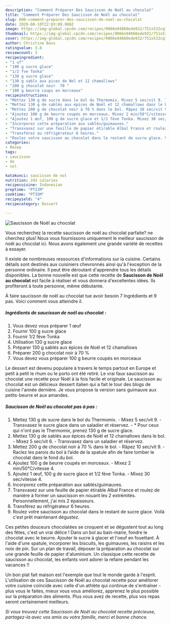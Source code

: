 ```yaml
---
description: "Comment Préparer Des Saucisson de Noël au chocolat"
title: "Comment Préparer Des Saucisson de Noël au chocolat"
slug: 600-comment-preparer-des-saucisson-de-noel-au-chocolat
date: 2020-08-10T22:03:09.808Z
image: https://img-global.cpcdn.com/recipes/9066e94860ede932/751x532cq70/saucisson-de-noel-au-chocolat-photo-principale-de-la-recette.jpg
thumbnail: https://img-global.cpcdn.com/recipes/9066e94860ede932/751x532cq70/saucisson-de-noel-au-chocolat-photo-principale-de-la-recette.jpg
cover: https://img-global.cpcdn.com/recipes/9066e94860ede932/751x532cq70/saucisson-de-noel-au-chocolat-photo-principale-de-la-recette.jpg
author: Christine Bass
ratingvalue: 3.8
reviewcount: 3
recipeingredient:
- "1 uf"
- "100 g sucre glace"
- "1/2 fve Tonka"
- "130 g sucre glace"
- "130 g sabls aux pices de Nol et 12 chamallows"
- "200 g chocolat noir  70 "
- "100 g beurre coups en morceaux"
recipeinstructions:
- "Mettez 130 g de sucre dans le bol du Thermomix. Mixez 5 sec/vit 9. Transvasez le sucre glace dans un saladier et réservez. * Pour ceux qui n&#39;ont pas le Thermomix, prenez 130 g de sucre glace."
- "Mettez 130 g de sablés aux épices de Noël et 12 chamallows dans le bol. Mixez 5 sec/vit 6. Transvasez dans un saladier et réservez."
- "Mettez 200 g de chocolat noir à 70 % dans le bol. Râpez 10 sec/vit 9. Raclez les parois du bol à l’aide de la spatule afin de faire tomber le chocolat dans le fond du bol."
- "Ajoutez 100 g de beurre coupés en morceaux. Mixez 2 min/50°C/vitesse 4."
- "Ajoutez 1 œuf, 100 g de sucre glace et 1/2 fève Tonka. Mixez 30 sec/vitesse 4."
- "Incorporez cette préparation aux sablés/guimauves."
- "Transvasez sur une feuille de papier étirable Albal France et roulez de manière à former un saucisson en nouant les 2 extrémités. Personnellement, j&#39;ai mis 2 épaisseurs."
- "Transférez au réfrigérateur 6 heures."
- "Roulez votre saucisson au chocolat dans le restant de sucre glace. Voilà c&#39;est prêt maintenant dégustez."
categories:
- Resep
tags:
- saucisson
- de
- nol

katakunci: saucisson de nol 
nutrition: 243 calories
recipecuisine: Indonesian
preptime: "PT22M"
cooktime: "PT35M"
recipeyield: "4"
recipecategory: Dessert

---
```



![Saucisson de Noël au chocolat](https://img-global.cpcdn.com/recipes/9066e94860ede932/751x532cq70/saucisson-de-noel-au-chocolat-photo-principale-de-la-recette.jpg)

Vous recherchez la recette saucisson de noël au chocolat parfaite? ne cherchez plus! Nous vous fournissons uniquement le meilleur saucisson de noël au chocolat ici. Nous avons également une grande variété de recettes à essayer.

Il existe de nombreuses ressources d'informations sur la cuisine. Certains détails sont destinés aux cuisiniers chevronnés ainsi qu'à l'exception de la personne ordinaire. Il peut être déroutant d'apprendre tous les détails disponibles. La bonne nouvelle est que cette recette de <strong> Saucisson de Noël au chocolat </strong> est facile à réaliser et vous donnera d'excellentes idées. Ils profiteront à toute personne, même débutante.

<!--inarticleads1-->

À faire saucisson de noël au chocolat tue avoir besoin 7 Ingrédients et 9 pas. Voici comment vous atteindre il.

##### Ingrédients de saucisson de noël au chocolat :

1. Vous devez vous préparer 1 œuf
1. Fournir 100 g sucre glace
1. Fournir 1/2 fève Tonka
1. Utilisation 130 g sucre glace
1. Préparer 130 g sablés aux épices de Noël et 12 chamallows
1. Préparer 200 g chocolat noir à 70 %
1. Vous devez vous préparer 100 g beurre coupés en morceaux


Le dessert est devenu populaire à travers le temps partout en Europe et petit à petit le rhum ou le porto ont été retiré. Le vrai faux saucisson au chocolat une recette pour Noël à la fois facile et originale. Le saucisson au chocolat est un délicieux dessert italien qui a fait le tour des blogs de cuisine l&#39;année dernière. Je vous propose la version sans guimauve aux petits-beurre et aux amandes. 

<!--inarticleads2-->

##### Saucisson de Noël au chocolat pas à pas :

1. Mettez 130 g de sucre dans le bol du Thermomix. - Mixez 5 sec/vit 9. - Transvasez le sucre glace dans un saladier et réservez. - * Pour ceux qui n&#39;ont pas le Thermomix, prenez 130 g de sucre glace.
1. Mettez 130 g de sablés aux épices de Noël et 12 chamallows dans le bol. - Mixez 5 sec/vit 6. - Transvasez dans un saladier et réservez.
1. Mettez 200 g de chocolat noir à 70 % dans le bol. - Râpez 10 sec/vit 9. - Raclez les parois du bol à l’aide de la spatule afin de faire tomber le chocolat dans le fond du bol.
1. Ajoutez 100 g de beurre coupés en morceaux. - Mixez 2 min/50°C/vitesse 4.
1. Ajoutez 1 œuf, 100 g de sucre glace et 1/2 fève Tonka. - Mixez 30 sec/vitesse 4.
1. Incorporez cette préparation aux sablés/guimauves.
1. Transvasez sur une feuille de papier étirable Albal France et roulez de manière à former un saucisson en nouant les 2 extrémités. Personnellement, j&#39;ai mis 2 épaisseurs.
1. Transférez au réfrigérateur 6 heures.
1. Roulez votre saucisson au chocolat dans le restant de sucre glace. Voilà c&#39;est prêt maintenant dégustez.


Ces petites douceurs chocolatées se croquent et se dégustent tout au long des fêtes, c&#39;est un vrai délice ! Dans un bol au bain-marie, fondre le chocolat avec le beurre. Ajouter le sucre à glacer et l&#39;oeuf en fouettant. À l&#39;aide d&#39;une spatule, incorporer les biscuits, les guimauves, les raisins et les noix de pin. Sur un plan de travail, déposer la préparation au chocolat sur une grande feuille de papier d&#39;aluminium. Un classique cette recette de saucisson au chocolat, les enfants vont adorer la refaire pendant les vacances !! 

<!--inarticleads1-->

<p>
Un bon plat fait maison est l'exemple que tout le monde garde à l'esprit. L'utilisation de ces Saucisson de Noël au chocolat recette pour améliorer votre cuisine coïncide avec celle d'un athlète qui continue de s'entraîner - plus vous le faites, mieux vous vous améliorez, apprenez le plus possible sur la préparation des aliments. Plus vous avez de recette, plus vos repas seront certainement meilleurs.
</p>

<p>
<i>Si vous trouvez cette Saucisson de Noël au chocolat recette précieuse, partagez-la avec vos amis ou votre famille, merci et bonne chance.</i>
</p>
